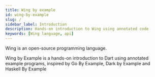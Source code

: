 ```yaml
---
title: Wing by example
id: wing-by-example
slug: /
sidebar_label: Introduction
description: Hands-on introduction to Wing using annotated code
keywords: [Wing language, api]
---
```



Wing is an open-source programming language.

Wing by Example is a hands-on introduction to Dart using annotated example programs, inspired by Go By Example, Dark by Example and Haskell By Example
